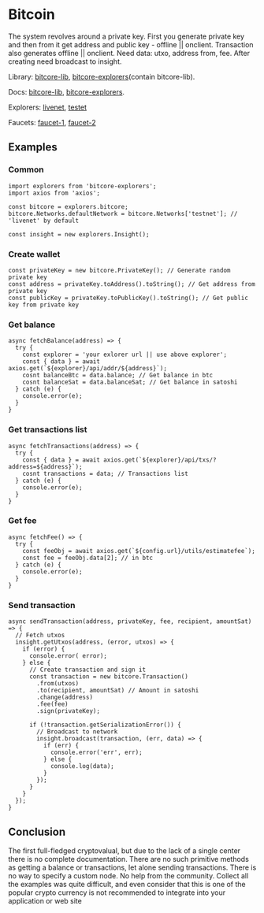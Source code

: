 # Bitcoin

The system revolves around a private key. 
First you generate private key and then from it get address and public key - offline || onclient.
Transaction also generates offline || onclient. Need data: utxo, address from, fee.
After creating need broadcast to insight.

Library: [bitcore-lib](https://github.com/bitpay/bitcore-lib), [bitcore-explorers](https://github.com/bitpay/bitcore-explorers)(contain bitcore-lib).

Docs: [bitcore-lib](https://bitcore.io/api/lib), [bitcore-explorers](https://github.com/bitpay/bitcore-explorers/blob/master/docs/index.md).

Explorers:
  [livenet](https://insight.bitpay.com), [testet](https://test-insight.bitpay.com)

Faucets: [faucet-1](https://testnet.manu.backend.hamburg/bitcoin-cash-faucet), [faucet-2](https://testnet.manu.backend.hamburg/faucet)

## Examples
### Common
```
import explorers from 'bitcore-explorers';
import axios from 'axios';

const bitcore = explorers.bitcore;
bitcore.Networks.defaultNetwork = bitcore.Networks['testnet']; // 'livenet' by default

const insight = new explorers.Insight();
```

### Create wallet
```
const privateKey = new bitcore.PrivateKey(); // Generate random private key
const address = privateKey.toAddress().toString(); // Get address from private key 
const publicKey = privateKey.toPublicKey().toString(); // Get public key from private key 
```

### Get balance
```
async fetchBalance(address) => {
  try {
    const explorer = 'your exlorer url || use above explorer';
    const { data } = await axios.get(`${explorer}/api/addr/${address}`); 
    cosnt balanceBtc = data.balance; // Get balance in btc
    cosnt balanceSat = data.balanceSat; // Get balance in satoshi
  } catch (e) {
    console.error(e);
  }
}
```

### Get transactions list
```
async fetchTransactions(address) => {
  try {
    const { data } = await axios.get(`${explorer}/api/txs/?address=${address}`);
    cosnt transactions = data; // Transactions list
  } catch (e) {
    console.error(e);
  }
}
```

### Get fee
```
async fetchFee() => {
  try {
    const feeObj = await axios.get(`${config.url}/utils/estimatefee`);
    const fee = feeObj.data[2]; // in btc
  } catch (e) {
    console.error(e);
  }
}
```

### Send transaction
```
async sendTransaction(address, privateKey, fee, recipient, amountSat) => {
  // Fetch utxos
  insight.getUtxos(address, (error, utxos) => {
    if (error) {
      console.error( error);
    } else {
      // Create transaction and sign it
      const transaction = new bitcore.Transaction() 
        .from(utxos)
        .to(recipient, amountSat) // Amount in satoshi
        .change(address)
        .fee(fee)
        .sign(privateKey);

      if (!transaction.getSerializationError()) {
        // Broadcast to network
        insight.broadcast(transaction, (err, data) => {
          if (err) {
            console.error('err', err);
          } else {
            console.log(data);
          }
        });
      }
    }
  });
}
```

## Conclusion
The first full-fledged cryptovalual, but due to the lack of a single center there is no complete documentation. There are no such primitive methods as getting a balance or transactions, let alone sending transactions.
There is no way to specify a custom node.
No help from the community.
Collect all the examples was quite difficult, and even consider that this is one of the popular crypto currency is not recommended to integrate into your application or web site
